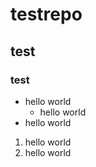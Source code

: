 # testrepo
## test
### test
* hello world
  * hello world
* hello world

1. hello world
2. hello world
